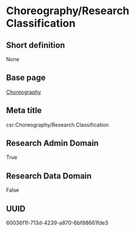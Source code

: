 # Choreography/Research Classification
## Short definition
None
## Base page
[Choreography](https://github.com/EuroCRIS/CASRAI-Dictionairies/blob/main/Objects/Choreography.md)
## Meta title
csr:Choreography/Research Classification
## Research Admin Domain
True
## Research Data Domain
False
## UUID
60036f1f-713d-4239-a870-6bf88661fde3
